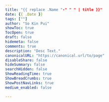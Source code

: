 ```yaml
---
title: "{{ replace .Name "-" " " | title }}"
date: {{ .Date }}
tags: [""]
author: "So Kin Pui"
showToc: true
TocOpen: true
draft: false
hidemeta: false
comments: true
description: "Desc Text."
canonicalURL: "https://canonical.url/to/page"
disableShare: false
hideSummary: false
searchHidden: false
ShowReadingTime: true
ShowBreadCrumbs: true
ShowPostNavLinks: true
medium_enabled: false

---
```


